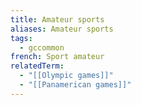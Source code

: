 ```yaml
---
title: Amateur sports
aliases: Amateur sports
tags:
  - gccommon
french: Sport amateur
relatedTerm:
  - "[[Olympic games]]"
  - "[[Panamerican games]]"
---
```

